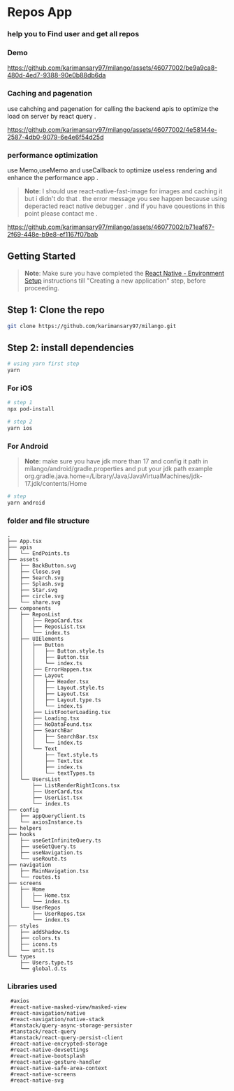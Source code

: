 
# Repos App
### help you to Find user and get all repos 

### Demo


https://github.com/karimansary97/milango/assets/46077002/be9a9ca8-480d-4ed7-9388-90e0b88db6da


### Caching and pagenation 

use cahching and pagenation for calling the backend apis to optimize the load on server by react query .

https://github.com/karimansary97/milango/assets/46077002/4e58144e-2587-4db0-9079-6e4e6f54d25d


### performance optimization

use Memo,useMemo and useCallback to optimize useless rendering and enhance the performance app .

>**Note**: I should use react-native-fast-image  for images and caching it but i didn't do that .
> the error message you see happen because using  deperacted react native debugger .
> and if you have qouestions in this point please contact me .

https://github.com/karimansary97/milango/assets/46077002/b71eaf67-2f69-448e-b9e8-ef1167f07bab




## Getting Started

>**Note**: Make sure you have completed the [React Native - Environment Setup](https://reactnative.dev/docs/environment-setup) instructions till "Creating a new application" step, before proceeding.

## Step 1: Clone the repo 

```bash
git clone https://github.com/karimansary97/milango.git
```

## Step 2: install dependencies 


```bash
# using yarn first step 
yarn
```

### For iOS

```bash
# step 1
npx pod-install

# step 2
yarn ios
```

### For Android
>**Note**: make sure you have jdk more than 17  and config it path in milango/android/gradle.properties and put your jdk path example org.gradle.java.home=/Library/Java/JavaVirtualMachines/jdk-17.jdk/contents/Home

```bash
# step 
yarn android
```

### folder and file structure
```
.
├── App.tsx
├── apis
│   └── EndPoints.ts
├── assets
│   ├── BackButton.svg
│   ├── Close.svg
│   ├── Search.svg
│   ├── Splash.svg
│   ├── Star.svg
│   ├── circle.svg
│   └── share.svg
├── components
│   ├── ReposList
│   │   ├── RepoCard.tsx
│   │   ├── ReposList.tsx
│   │   └── index.ts
│   ├── UIElements
│   │   ├── Button
│   │   │   ├── Button.style.ts
│   │   │   ├── Button.tsx
│   │   │   └── index.ts
│   │   ├── ErrorHappen.tsx
│   │   ├── Layout
│   │   │   ├── Header.tsx
│   │   │   ├── Layout.style.ts
│   │   │   ├── Layout.tsx
│   │   │   ├── Layout.type.ts
│   │   │   └── index.ts
│   │   ├── ListFooterLoading.tsx
│   │   ├── Loading.tsx
│   │   ├── NoDataFound.tsx
│   │   ├── SearchBar
│   │   │   ├── SearchBar.tsx
│   │   │   └── index.ts
│   │   └── Text
│   │       ├── Text.style.ts
│   │       ├── Text.tsx
│   │       ├── index.ts
│   │       └── textTypes.ts
│   └── UsersList
│       ├── ListRenderRightIcons.tsx
│       ├── UserCard.tsx
│       ├── UserList.tsx
│       └── index.ts
├── config
│   ├── appQueryClient.ts
│   └── axiosInstance.ts
├── helpers
├── hooks
│   ├── useGetInfiniteQuery.ts
│   ├── useGetQuery.ts
│   ├── useNavigation.ts
│   └── useRoute.ts
├── navigation
│   ├── MainNavigation.tsx
│   └── routes.ts
├── screens
│   ├── Home
│   │   ├── Home.tsx
│   │   └── index.ts
│   └── UserRepos
│       ├── UserRepos.tsx
│       └── index.ts
├── styles
│   ├── addShadow.ts
│   ├── colors.ts
│   ├── icons.ts
│   └── unit.ts
└── types
    ├── Users.type.ts
    └── global.d.ts
```
### Libraries used
```
 #axios
 #react-native-masked-view/masked-view
 #react-navigation/native
 #react-navigation/native-stack
 #tanstack/query-async-storage-persister
 #tanstack/react-query
 #tanstack/react-query-persist-client
 #react-native-encrypted-storage
 #react-native-devsettings
 #react-native-bootsplash
 #react-native-gesture-handler
 #react-native-safe-area-context
 #react-native-screens
 #react-native-svg
 
```
 
